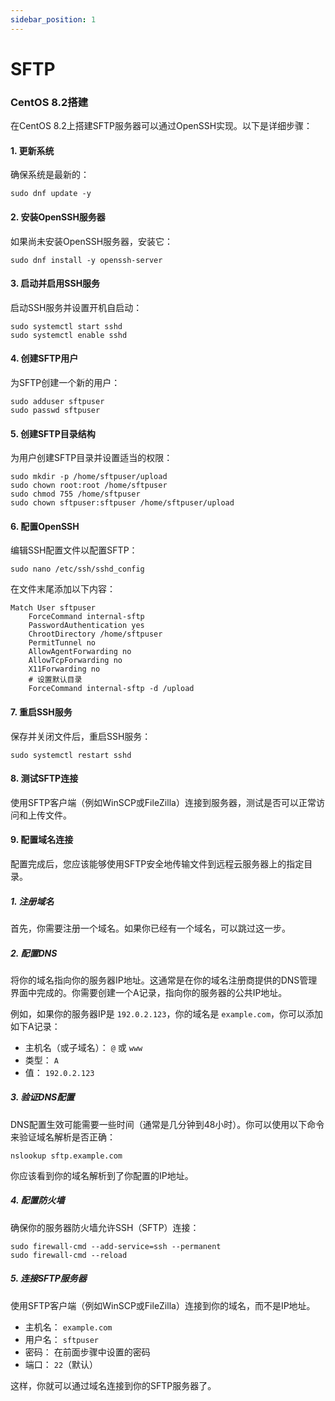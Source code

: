 ```yaml
---
sidebar_position: 1
---
```


# SFTP

### CentOS 8.2搭建

在CentOS 8.2上搭建SFTP服务器可以通过OpenSSH实现。以下是详细步骤：

#### 1. 更新系统

确保系统是最新的：

```shell
sudo dnf update -y
```

#### 2. 安装OpenSSH服务器

如果尚未安装OpenSSH服务器，安装它：

```shell
sudo dnf install -y openssh-server
```

#### 3. 启动并启用SSH服务

启动SSH服务并设置开机自启动：

```shell
sudo systemctl start sshd
sudo systemctl enable sshd
```

#### 4. 创建SFTP用户

为SFTP创建一个新的用户：

```shell
sudo adduser sftpuser
sudo passwd sftpuser
```

#### 5. 创建SFTP目录结构

为用户创建SFTP目录并设置适当的权限：

```shell
sudo mkdir -p /home/sftpuser/upload
sudo chown root:root /home/sftpuser
sudo chmod 755 /home/sftpuser
sudo chown sftpuser:sftpuser /home/sftpuser/upload
```

#### 6. 配置OpenSSH

编辑SSH配置文件以配置SFTP：

```shell
sudo nano /etc/ssh/sshd_config
```

在文件末尾添加以下内容：

```shell
Match User sftpuser
    ForceCommand internal-sftp
    PasswordAuthentication yes
    ChrootDirectory /home/sftpuser
    PermitTunnel no
    AllowAgentForwarding no
    AllowTcpForwarding no
    X11Forwarding no
    # 设置默认目录
    ForceCommand internal-sftp -d /upload
```

#### 7. 重启SSH服务

保存并关闭文件后，重启SSH服务：

```shell
sudo systemctl restart sshd
```

#### 8. 测试SFTP连接

使用SFTP客户端（例如WinSCP或FileZilla）连接到服务器，测试是否可以正常访问和上传文件。

#### 9. 配置域名连接

配置完成后，您应该能够使用SFTP安全地传输文件到远程云服务器上的指定目录。

##### 1. 注册域名

首先，你需要注册一个域名。如果你已经有一个域名，可以跳过这一步。

##### 2. 配置DNS

将你的域名指向你的服务器IP地址。这通常是在你的域名注册商提供的DNS管理界面中完成的。你需要创建一个A记录，指向你的服务器的公共IP地址。

例如，如果你的服务器IP是 `192.0.2.123`，你的域名是 `example.com`，你可以添加如下A记录：

- 主机名（或子域名）： `@` 或 `www`
- 类型： `A`
- 值： `192.0.2.123`

##### 3. 验证DNS配置

DNS配置生效可能需要一些时间（通常是几分钟到48小时）。你可以使用以下命令来验证域名解析是否正确：

```shell
nslookup sftp.example.com
```

你应该看到你的域名解析到了你配置的IP地址。

##### 4. 配置防火墙

确保你的服务器防火墙允许SSH（SFTP）连接：

```shell
sudo firewall-cmd --add-service=ssh --permanent
sudo firewall-cmd --reload
```

##### 5. 连接SFTP服务器

使用SFTP客户端（例如WinSCP或FileZilla）连接到你的域名，而不是IP地址。

- 主机名： `example.com`
- 用户名： `sftpuser`
- 密码： 在前面步骤中设置的密码
- 端口： `22`（默认）

这样，你就可以通过域名连接到你的SFTP服务器了。

